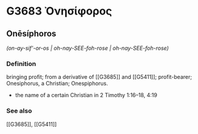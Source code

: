 # G3683 Ὀνησίφορος

## Onēsíphoros

_(on-ay-sif'-or-os | oh-nay-SEE-foh-rose | oh-nay-SEE-foh-rose)_

### Definition

bringing profit; from a derivative of [[G3685]] and [[G5411]]; profit-bearer; Onesiphorus, a Christian; Onespiphorus.

- the name of a certain Christian in 2 Timothy 1:16–18, 4:19

### See also

[[G3685]], [[G5411]]

